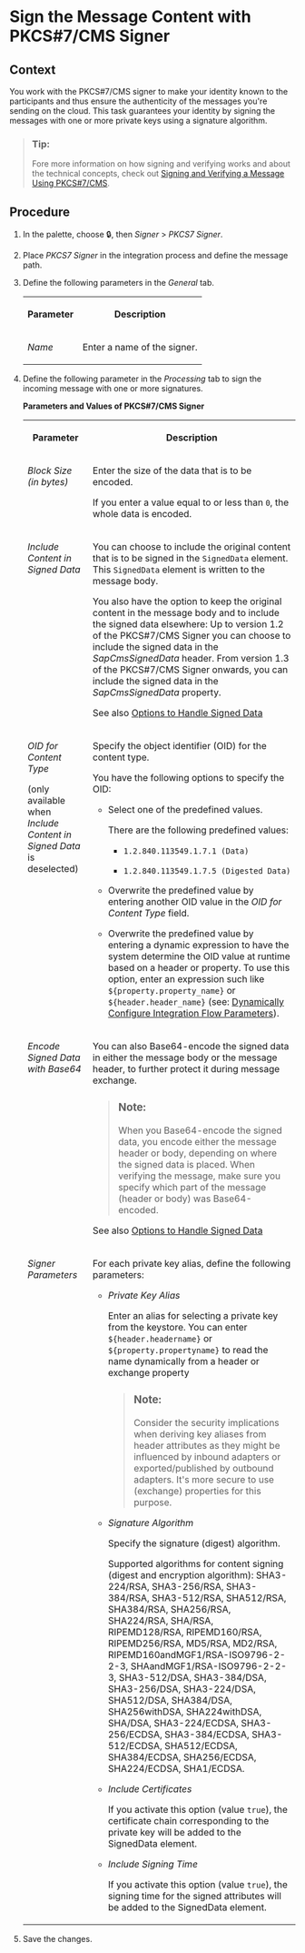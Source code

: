<!-- loiocc09e03e28984f609b1a05788e8c6129 -->

<link rel="stylesheet" type="text/css" href="../css/sap-icons.css"/>

# Sign the Message Content with PKCS\#7/CMS Signer



## Context

You work with the PKCS\#7/CMS signer to make your identity known to the participants and thus ensure the authenticity of the messages you're sending on the cloud. This task guarantees your identity by signing the messages with one or more private keys using a signature algorithm.

> ### Tip:  
> Fore more information on how signing and verifying works and about the technical concepts, check out [Signing and Verifying a Message Using PKCS\#7/CMS](../ConnectionSetup/signing-and-verifying-a-message-using-pkcs-7-cms-bb76650.md).



## Procedure

1.  In the palette, choose :lock:, then *Signer* \> *PKCS7 Signer*.

2.  Place *PKCS7 Signer* in the integration process and define the message path.

3.  Define the following parameters in the *General* tab.


    <table>
    <tr>
    <th valign="top">

    Parameter


    
    </th>
    <th valign="top">

    Description


    
    </th>
    </tr>
    <tr>
    <td valign="top">
    
    *Name*


    
    </td>
    <td valign="top">
    
    Enter a name of the signer.


    
    </td>
    </tr>
    </table>
    
4.  Define the following parameter in the *Processing* tab to sign the incoming message with one or more signatures.

    **Parameters and Values of PKCS\#7/CMS Signer**


    <table>
    <tr>
    <th valign="top">

    Parameter


    
    </th>
    <th valign="top">

    Description


    
    </th>
    </tr>
    <tr>
    <td valign="top">
    
    *Block Size \(in bytes\)* 


    
    </td>
    <td valign="top">
    
    Enter the size of the data that is to be encoded.

    If you enter a value equal to or less than `0`, the whole data is encoded.


    
    </td>
    </tr>
    <tr>
    <td valign="top">
    
    *Include Content in Signed Data* 


    
    </td>
    <td valign="top">
    
    You can choose to include the original content that is to be signed in the `SignedData` element. This `SignedData` element is written to the message body.

    You also have the option to keep the original content in the message body and to include the signed data elsewhere: Up to version 1.2 of the PKCS\#7/CMS Signer you can choose to include the signed data in the *SapCmsSignedData* header. From version 1.3 of the PKCS\#7/CMS Signer onwards, you can include the signed data in the *SapCmsSignedData* property.

    See also [Options to Handle Signed Data](../ConnectionSetup/options-to-handle-signed-data-89f4220.md)


    
    </td>
    </tr>
    <tr>
    <td valign="top">
    
    *OID for Content Type*

    \(only available when *Include Content in Signed Data* is deselected\)


    
    </td>
    <td valign="top">
    
    Specify the object identifier \(OID\) for the content type.

    You have the following options to specify the OID:

    -   Select one of the predefined values.

        There are the following predefined values:

        -   `1.2.840.113549.1.7.1 (Data)`

        -   `1.2.840.113549.1.7.5 (Digested Data)`


    -   Overwrite the predefined value by entering another OID value in the *OID for Content Type* field.

    -   Overwrite the predefined value by entering a dynamic expression to have the system determine the OID value at runtime based on a header or property. To use this option, enter an expression such like `${property.property_name}` or `${header.header_name}` \(see: [Dynamically Configure Integration Flow Parameters](dynamically-configure-integration-flow-parameters-fff5b2a.md)\).



    
    </td>
    </tr>
    <tr>
    <td valign="top">
    
    *Encode Signed Data with Base64* 


    
    </td>
    <td valign="top">
    
    You can also Base64-encode the signed data in either the message body or the message header, to further protect it during message exchange.

    > ### Note:  
    > When you Base64-encode the signed data, you encode either the message header or body, depending on where the signed data is placed. When verifying the message, make sure you specify which part of the message \(header or body\) was Base64-encoded.

    See also [Options to Handle Signed Data](../ConnectionSetup/options-to-handle-signed-data-89f4220.md)


    
    </td>
    </tr>
    <tr>
    <td valign="top">
    
    *Signer Parameters* 


    
    </td>
    <td valign="top">
    
    For each private key alias, define the following parameters:

    -   *Private Key Alias* 

        Enter an alias for selecting a private key from the keystore. You can enter `${header.headername}` or `${property.propertyname}` to read the name dynamically from a header or exchange property

        > ### Note:  
        > Consider the security implications when deriving key aliases from header attributes as they might be influenced by inbound adapters or exported/published by outbound adapters. It's more secure to use \(exchange\) properties for this purpose.

    -   *Signature Algorithm*

        Specify the signature \(digest\) algorithm.

        Supported algorithms for content signing \(digest and encryption algorithm\): SHA3-224/RSA, SHA3-256/RSA, SHA3-384/RSA, SHA3-512/RSA, SHA512/RSA, SHA384/RSA, SHA256/RSA, SHA224/RSA, SHA/RSA, RIPEMD128/RSA, RIPEMD160/RSA, RIPEMD256/RSA, MD5/RSA, MD2/RSA, RIPEMD160andMGF1/RSA-ISO9796-2-2-3, SHAandMGF1/RSA-ISO9796-2-2-3, SHA3-512/DSA, SHA3-384/DSA, SHA3-256/DSA, SHA3-224/DSA, SHA512/DSA, SHA384/DSA, SHA256withDSA, SHA224withDSA, SHA/DSA, SHA3-224/ECDSA, SHA3-256/ECDSA, SHA3-384/ECDSA, SHA3-512/ECDSA, SHA512/ECDSA, SHA384/ECDSA, SHA256/ECDSA, SHA224/ECDSA, SHA1/ECDSA.

    -   *Include Certificates*

        If you activate this option \(value `true`\), the certificate chain corresponding to the private key will be added to the SignedData element.

    -   *Include Signing Time*

        If you activate this option \(value `true`\), the signing time for the signed attributes will be added to the SignedData element.



    
    </td>
    </tr>
    </table>
    
5.  Save the changes.


